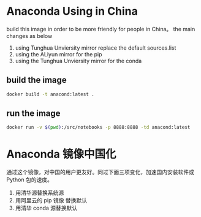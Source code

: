 # Anaconda Using in China
build this image  in order to be more friendly for people in China。
the main changes as below

1. using Tunghua Unviersity mirror replace the default sources.list   
2. using the ALiyun mirror for the pip 
3. using the Tunghua Unviersity mirror for the conda


## build the image
```bash
docker build -t anacond:latest .
```

## run the image
```bash
docker run -v $(pwd):/src/notebooks -p 8888:8888 -td anacond:latest
```

# Anaconda 镜像中国化
通过这个镜像，对中国的用户更友好。同过下面三项变化，加速国内安装软件或 Python 包的速度。

1. 用清华源替换系统源 
2. 用阿里云的 pip 镜像 替换默认
3. 用清华 conda 源替换默认

